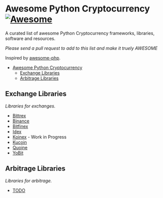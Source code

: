 



# Awesome Python Cryptocurrency [![Awesome](https://cdn.rawgit.com/sindresorhus/awesome/d7305f38d29fed78fa85652e3a63e154dd8e8829/media/badge.svg)](https://github.com/sindresorhus/awesome)

A curated list of awesome Python Cryptocurrency frameworks, libraries, software and resources.

*Please send a pull request to add to this list and make it truely AWESOME*

Inspired by [awesome-php](https://github.com/ziadoz/awesome-php).

- [Awesome Python Cryptocurrency](#awesome-python-cryptocurrency)
    - [Exchange Libraries](#exchange-libs)
    - [Arbitrage Libraries](#arbirage-libs)


## Exchange Libraries

*Libraries for exchanges.*

* [Bittrex](https://github.com/ericsomdahl/python-bittrex) 
* [Binance](https://github.com/sammchardy/python-binance) 
* [Bitfinex](https://github.com/sammchardy/python-kucoin) 
* [Idex](https://github.com/sammchardy/python-idex) 
* [Koinex]() - Work in Progress 
* [Kucoin](https://github.com/sammchardy/python-kucoin) 
* [Quoine](https://github.com/sammchardy/python-quoine) 
* [YoBit](https://github.com/NanoBjorn/yobit) 


## Arbitrage Libraries

*Libraries for arbitrage.*

* [TODO]() 
